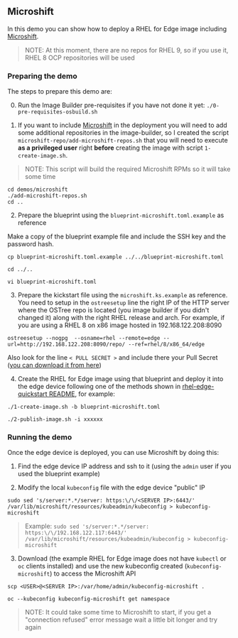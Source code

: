
## Microshift

In this demo you can show how to deploy a RHEL for Edge image including [Microshift](https://github.com/redhat-et/microshift).

> NOTE: At this moment, there are no repos for RHEL 9, so if you use it, RHEL 8 OCP repositories will be used

### Preparing the demo

The steps to prepare this demo are:

0) Run the Image Builder pre-requisites if you have not done it yet: `./0-pre-requisites-osbuild.sh`


1) If you want to include [Microshift](https://github.com/redhat-et/microshift) in the deployment you will need to add some additional repositories in the image-builder, so I created the script `microshift-repo/add-microshift-repos.sh` that you will need to execute **as a privileged user** right **before** creating the image with script `1-create-image.sh`.

> NOTE: This script will build the required Microshift RPMs so it will take some time

```
cd demos/microshift
./add-microshift-repos.sh
cd ..
```

2)  Prepare the blueprint using the `blueprint-microshift.toml.example` as reference

Make a copy of the blueprint example file and include the SSH key and the password hash.

```
cp blueprint-microshift.toml.example ../../blueprint-microshift.toml

cd ../..

vi blueprint-microshift.toml
```


3) Prepare the kickstart file using the `microshift.ks.example` as reference. You need to setup in the `ostreesetup` line the right IP of the HTTP server where the OSTree repo is located (you image builder if you didn't changed it) along with the right RHEL release and arch. For example, if you are using a RHEL 8 on x86 image hosted in 192.168.122.208:8090

`ostreesetup --nogpg  --osname=rhel --remote=edge --url=http://192.168.122.208:8090/repo/ --ref=rhel/8/x86_64/edge`

Also look for the line `< PULL SECRET >` and include there your Pull Secret ([you can download it from here](https://console.redhat.com/openshift/downloads#tool-pull-secret))


4) Create the RHEL for Edge image using that blueprint and deploy it into the edge device following one of the methods shown in [rhel-edge-quickstart README](https://github.com/luisarizmendi/rhel-edge-quickstart), for example:

```
./1-create-image.sh -b blueprint-microshift.toml

./2-publish-image.sh -i xxxxxx
```


### Running the demo

Once the edge device is deployed, you can use Microshift by doing this:

1) Find the edge device IP address and ssh to it (using the `admin` user if you used the blueprint example)

2) Modify the local `kubeconfig` file with the edge device "public" IP

```
sudo sed 's/server:*.*/server: https:\/\/<SERVER IP>:6443/' /var/lib/microshift/resources/kubeadmin/kubeconfig > kubeconfig-microshift
```

> Example: `sudo sed 's/server:*.*/server: https:\/\/192.168.122.117:6443/' /var/lib/microshift/resources/kubeadmin/kubeconfig > kubeconfig-microshift`

3) Download (the example RHEL for Edge image does not have `kubectl` or `oc` clients installed) and use the new kubeconfig created (`kubeconfig-microshift`) to access the Microshift API


```
scp <USER>@<SERVER IP>:/var/home/admin/kubeconfig-microshift .

oc --kubeconfig kubeconfig-microshift get namespace
```

> NOTE: It could take some time to Microshift to start, if you get a "connection refused" error message wait a little bit longer and try again

